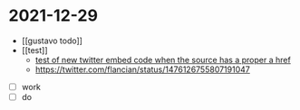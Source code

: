 # 2021-12-29

- [[gustavo todo]]
- [[test]]
  - <a href="https://twitter.com/flancian/status/1476126755807191047">test of new twitter embed code when the source has a proper a href</a>
  - https://twitter.com/flancian/status/1476126755807191047
- [ ] work
- [ ] do
